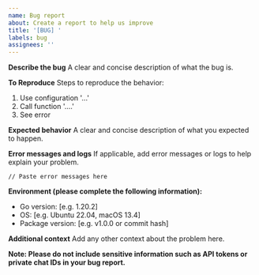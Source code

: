 ```yaml
---
name: Bug report
about: Create a report to help us improve
title: '[BUG] '
labels: bug
assignees: ''
---
```


**Describe the bug**
A clear and concise description of what the bug is.

**To Reproduce**
Steps to reproduce the behavior:
1. Use configuration '...'
2. Call function '....'
3. See error

**Expected behavior**
A clear and concise description of what you expected to happen.

**Error messages and logs**
If applicable, add error messages or logs to help explain your problem.
```
// Paste error messages here
```

**Environment (please complete the following information):**
- Go version: [e.g. 1.20.2]
- OS: [e.g. Ubuntu 22.04, macOS 13.4]
- Package version: [e.g. v1.0.0 or commit hash]

**Additional context**
Add any other context about the problem here.

**Note: Please do not include sensitive information such as API tokens or private chat IDs in your bug report.** 